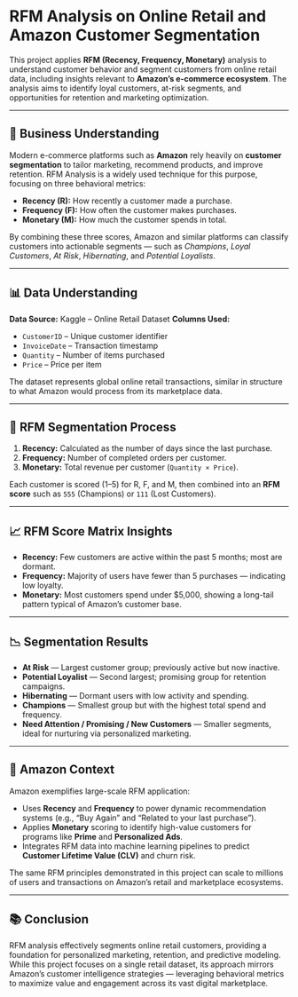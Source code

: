# RFM Analysis on Online Retail and Amazon Customer Segmentation

This project applies **RFM (Recency, Frequency, Monetary)** analysis to understand customer behavior and segment customers from online retail data, including insights relevant to **Amazon’s e-commerce ecosystem**. The analysis aims to identify loyal customers, at-risk segments, and opportunities for retention and marketing optimization.

---

## 🧠 Business Understanding

Modern e-commerce platforms such as **Amazon** rely heavily on **customer segmentation** to tailor marketing, recommend products, and improve retention. RFM Analysis is a widely used technique for this purpose, focusing on three behavioral metrics:

* **Recency (R):** How recently a customer made a purchase.
* **Frequency (F):** How often the customer makes purchases.
* **Monetary (M):** How much the customer spends in total.

By combining these three scores, Amazon and similar platforms can classify customers into actionable segments — such as *Champions*, *Loyal Customers*, *At Risk*, *Hibernating*, and *Potential Loyalists*.

---

## 📊 Data Understanding

**Data Source:** Kaggle – Online Retail Dataset
**Columns Used:**

* `CustomerID` – Unique customer identifier
* `InvoiceDate` – Transaction timestamp
* `Quantity` – Number of items purchased
* `Price` – Price per item

The dataset represents global online retail transactions, similar in structure to what Amazon would process from its marketplace data.

---

## 🧩 RFM Segmentation Process

1. **Recency:** Calculated as the number of days since the last purchase.
2. **Frequency:** Number of completed orders per customer.
3. **Monetary:** Total revenue per customer (`Quantity × Price`).

Each customer is scored (1–5) for R, F, and M, then combined into an **RFM score** such as `555` (Champions) or `111` (Lost Customers).

---

## 📈 RFM Score Matrix Insights

* **Recency:** Few customers are active within the past 5 months; most are dormant.
* **Frequency:** Majority of users have fewer than 5 purchases — indicating low loyalty.
* **Monetary:** Most customers spend under $5,000, showing a long-tail pattern typical of Amazon’s customer base.

---

## 📉 Segmentation Results

* **At Risk** — Largest customer group; previously active but now inactive.
* **Potential Loyalist** — Second largest; promising group for retention campaigns.
* **Hibernating** — Dormant users with low activity and spending.
* **Champions** — Smallest group but with the highest total spend and frequency.
* **Need Attention / Promising / New Customers** — Smaller segments, ideal for nurturing via personalized marketing.

---

## 🛒 Amazon Context

Amazon exemplifies large-scale RFM application:

* Uses **Recency** and **Frequency** to power dynamic recommendation systems (e.g., “Buy Again” and “Related to your last purchase”).
* Applies **Monetary** scoring to identify high-value customers for programs like **Prime** and **Personalized Ads**.
* Integrates RFM data into machine learning pipelines to predict **Customer Lifetime Value (CLV)** and churn risk.

The same RFM principles demonstrated in this project can scale to millions of users and transactions on Amazon’s retail and marketplace ecosystems.

---

## 📚 Conclusion

RFM analysis effectively segments online retail customers, providing a foundation for personalized marketing, retention, and predictive modeling.
While this project focuses on a single retail dataset, its approach mirrors Amazon’s customer intelligence strategies — leveraging behavioral metrics to maximize value and engagement across its vast digital marketplace.
